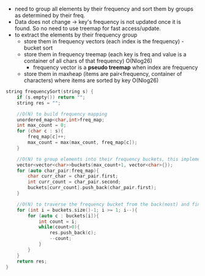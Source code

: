 - need to group all elements by their frequency and sort them by groups as determined by their freq.
- Data does not change -> key's frequency is not updated once it is found. So no need to use treemap for fast access/update.
- to extract the elements by their frequency group
    - store them in frequency vectors (each index is the frequency) - bucket sort
    - store them in frequency treemap (each key is freq and value is a container of all chars of that frequency) O(Nlog26) 
        - frequency vector is a **pseudo treemap** when index are frequency
    - store them in maxheap (items are pair<frequency, container of characters) where items are sorted by key O(Nlog26)

```cpp
string frequencySort(string s) {
    if (s.empty()) return "";
    string res = "";

    //O(N) to build frequency mapping
    unordered_map<char,int>freq_map;
    int max_count = 0;
    for (char c : s){
        freq_map[c]++;
        max_count = max(max_count, freq_map[c]);
    }

    //O(N) to group elements into their frequency buckets, this implementation uses a vector's index for each frequency
    vector<vector<char>>buckets(max_count+1, vector<char>{});
    for (auto char_pair:freq_map){
        char curr_char = char_pair.first;
        int curr_count = char_pair.second;
        buckets[curr_count].push_back(char_pair.first);
    }

    //O(N) to traverse the frequency bucket from the back(most) and find topK frequent keys
    for (int i = buckets.size()-1; i >= 1; i--){
        for (auto c : buckets[i]){
            int count = i;
            while(count>0){
                res.push_back(c);
                --count;
            }
        }
    }
    return res;
}
```
